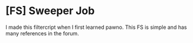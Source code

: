 # [FS] Sweeper Job
I made this filtercript when I first learned pawno. This FS is simple and has many references in the forum.
